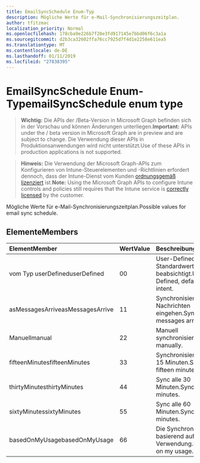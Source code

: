 ```yaml
---
title: EmailSyncSchedule Enum-Typ
description: Mögliche Werte für e-Mail-Synchronisierungszeitplan.
author: tfitzmac
localization_priority: Normal
ms.openlocfilehash: 178cba9e226b7f20e3fd917145e7bbd06f6c3a1a
ms.sourcegitcommit: d2b3ca32602ffa76cc7925d7f4d1e2258e611ea5
ms.translationtype: MT
ms.contentlocale: de-DE
ms.lasthandoff: 01/11/2019
ms.locfileid: "27838395"
---
```

# <a name="emailsyncschedule-enum-type"></a><span data-ttu-id="28c5f-103">EmailSyncSchedule Enum-Typ</span><span class="sxs-lookup"><span data-stu-id="28c5f-103">emailSyncSchedule enum type</span></span>

> <span data-ttu-id="28c5f-104">**Wichtig:** Die APIs der /Beta-Version in Microsoft Graph befinden sich in der Vorschau und können Änderungen unterliegen.</span><span class="sxs-lookup"><span data-stu-id="28c5f-104">**Important:** APIs under the / beta version in Microsoft Graph are in preview and are subject to change.</span></span> <span data-ttu-id="28c5f-105">Die Verwendung dieser APIs in Produktionsanwendungen wird nicht unterstützt.</span><span class="sxs-lookup"><span data-stu-id="28c5f-105">Use of these APIs in production applications is not supported.</span></span>

> <span data-ttu-id="28c5f-106">**Hinweis:** Die Verwendung der Microsoft Graph-APIs zum Konfigurieren von Intune-Steuerelementen und -Richtlinien erfordert dennoch, dass der Intune-Dienst vom Kunden [ordnungsgemäß lizenziert](https://go.microsoft.com/fwlink/?linkid=839381) ist.</span><span class="sxs-lookup"><span data-stu-id="28c5f-106">**Note:** Using the Microsoft Graph APIs to configure Intune controls and policies still requires that the Intune service is [correctly licensed](https://go.microsoft.com/fwlink/?linkid=839381) by the customer.</span></span>

<span data-ttu-id="28c5f-107">Mögliche Werte für e-Mail-Synchronisierungszeitplan.</span><span class="sxs-lookup"><span data-stu-id="28c5f-107">Possible values for email sync schedule.</span></span>
## <a name="members"></a><span data-ttu-id="28c5f-108">Elemente</span><span class="sxs-lookup"><span data-stu-id="28c5f-108">Members</span></span>
|<span data-ttu-id="28c5f-109">Element</span><span class="sxs-lookup"><span data-stu-id="28c5f-109">Member</span></span>|<span data-ttu-id="28c5f-110">Wert</span><span class="sxs-lookup"><span data-stu-id="28c5f-110">Value</span></span>|<span data-ttu-id="28c5f-111">Beschreibung</span><span class="sxs-lookup"><span data-stu-id="28c5f-111">Description</span></span>|
|:---|:---|:---|
|<span data-ttu-id="28c5f-112">vom Typ userDefined</span><span class="sxs-lookup"><span data-stu-id="28c5f-112">userDefined</span></span>|<span data-ttu-id="28c5f-113">0</span><span class="sxs-lookup"><span data-stu-id="28c5f-113">0</span></span>|<span data-ttu-id="28c5f-114">User-Defined, Standardwert, keine beabsichtigt.</span><span class="sxs-lookup"><span data-stu-id="28c5f-114">User Defined, default value, no intent.</span></span>|
|<span data-ttu-id="28c5f-115">asMessagesArrive</span><span class="sxs-lookup"><span data-stu-id="28c5f-115">asMessagesArrive</span></span>|<span data-ttu-id="28c5f-116">1</span><span class="sxs-lookup"><span data-stu-id="28c5f-116">1</span></span>|<span data-ttu-id="28c5f-117">Synchronisieren Sie wie Nachrichten eingehen.</span><span class="sxs-lookup"><span data-stu-id="28c5f-117">Sync as messages arrive.</span></span>|
|<span data-ttu-id="28c5f-118">Manuell</span><span class="sxs-lookup"><span data-stu-id="28c5f-118">manual</span></span>|<span data-ttu-id="28c5f-119">2</span><span class="sxs-lookup"><span data-stu-id="28c5f-119">2</span></span>|<span data-ttu-id="28c5f-120">Manuell synchronisieren.</span><span class="sxs-lookup"><span data-stu-id="28c5f-120">Sync manually.</span></span>|
|<span data-ttu-id="28c5f-121">fifteenMinutes</span><span class="sxs-lookup"><span data-stu-id="28c5f-121">fifteenMinutes</span></span>|<span data-ttu-id="28c5f-122">3</span><span class="sxs-lookup"><span data-stu-id="28c5f-122">3</span></span>|<span data-ttu-id="28c5f-123">Synchronisieren Sie alle 15 Minuten.</span><span class="sxs-lookup"><span data-stu-id="28c5f-123">Sync every fifteen minutes.</span></span>|
|<span data-ttu-id="28c5f-124">thirtyMinutes</span><span class="sxs-lookup"><span data-stu-id="28c5f-124">thirtyMinutes</span></span>|<span data-ttu-id="28c5f-125">4</span><span class="sxs-lookup"><span data-stu-id="28c5f-125">4</span></span>|<span data-ttu-id="28c5f-126">Sync alle 30 Minuten.</span><span class="sxs-lookup"><span data-stu-id="28c5f-126">Sync every thirty minutes.</span></span>|
|<span data-ttu-id="28c5f-127">sixtyMinutes</span><span class="sxs-lookup"><span data-stu-id="28c5f-127">sixtyMinutes</span></span>|<span data-ttu-id="28c5f-128">5</span><span class="sxs-lookup"><span data-stu-id="28c5f-128">5</span></span>|<span data-ttu-id="28c5f-129">Sync alle 60 Minuten.</span><span class="sxs-lookup"><span data-stu-id="28c5f-129">Sync every sixty minutes.</span></span>|
|<span data-ttu-id="28c5f-130">basedOnMyUsage</span><span class="sxs-lookup"><span data-stu-id="28c5f-130">basedOnMyUsage</span></span>|<span data-ttu-id="28c5f-131">6</span><span class="sxs-lookup"><span data-stu-id="28c5f-131">6</span></span>|<span data-ttu-id="28c5f-132">Die Synchronisierung basierend auf meine Verwendung.</span><span class="sxs-lookup"><span data-stu-id="28c5f-132">Sync based on my usage.</span></span>|





